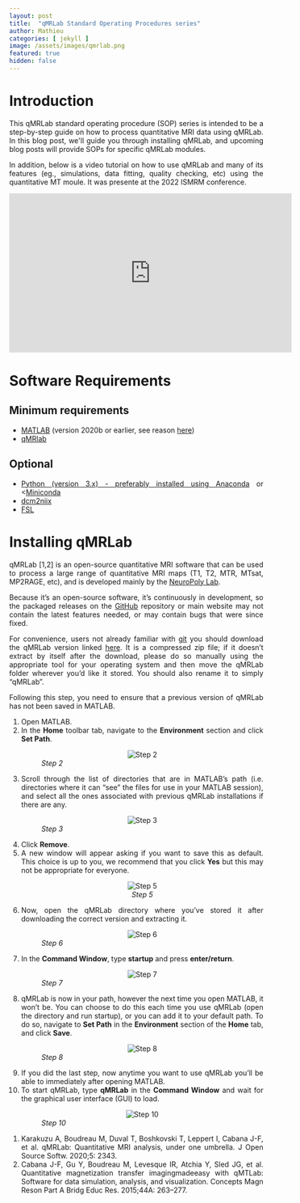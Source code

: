 ```yaml
---
layout: post
title:  "qMRLab Standard Operating Procedures series"
author: Mathieu
categories: [ jekyll ]
image: /assets/images/qmrlab.png
featured: true
hidden: false
---
```


<div style="text-align: justify"> 

<h1>Introduction</h1>

<p>

This qMRLab standard operating procedure (SOP) series is intended to be a step-by-step guide on how to process quantitative MRI data using qMRLab. In this blog post, we'll guide you through installing qMRLab, and upcoming blog posts will provide SOPs for specific qMRLab modules.

</p>

<p>
In addition, below is a video tutorial on how to use qMRLab and many of its features (eg., simulations, data fitting, quality checking, etc) using the quantitative MT moule. It was presente at the 2022 ISMRM conference.
</p>

<iframe width="560" height="315" src="https://www.youtube.com/embed/V3LMOTuwMs4?si=PCu_QiKMwt-3Zv1f" title="YouTube video player" frameborder="0" allow="accelerometer; autoplay; clipboard-write; encrypted-media; gyroscope; picture-in-picture; web-share" referrerpolicy="strict-origin-when-cross-origin" allowfullscreen></iframe>

<h1>Software Requirements</h1>

<h2>Minimum requirements</h2>
<ul>
    <li><a href ="https://matlab.mathworks.com">MATLAB</a> (version 2020b or earlier, see reason <a href ="https://github.com/qMRLab/qMRLab/issues/419">here</a>)</li>
    <li><a href ="https://github.com/qMRLab/qMRLab">qMRlab<a></li>
</ul>

<h2>Optional</h2>
<ul>
    <li><a href ="https://www.python.org/">Python (version 3.x) - preferably installed using <a href ="https://anaconda.org">Anaconda<a> or <<a href ="https://docs.anaconda.com/free/miniconda/index.html">Miniconda<a></li>
    <li><a href ="https://www.nitrc.org/plugins/mwiki/index.php/dcm2nii:MainPage#Download">dcm2niix</a></li>
    <li><a href ="https://fsl.fmrib.ox.ac.uk/fsl/fslwiki/FslInstallation">FSL</a></li>
</ul>


<h1>Installing qMRLab</h1>

<p>
qMRLab [1,2] is an open-source quantitative MRI software that can be used to process a large range of quantitative MRI maps (T1, T2, MTR, MTsat, MP2RAGE, etc), and is developed mainly by the <a href="http://neuro.polymtl.ca">NeuroPoly Lab</a>.
</p>

<p>
Because it’s an open-source software, it’s continuously in development, so the packaged releases on the <a href="https://github.com/">GitHub</a> repository or main website may not contain the latest features needed, or may contain bugs that were since fixed.
</p>

<p>
For convenience, users not already familiar with <a href="https://git-scm.com/">git</a> you should download the qMRLab version linked <a href="https://github.com/qMRLab/qMRLab/archive/refs/heads/master.zip">here</a>. It is a compressed zip file; if it doesn’t extract by itself after the download, please do so manually using the appropriate tool for your operating system and then move the qMRLab folder wherever you’d like it stored. You should also rename it to simply “qMRLab”.
</p>

<p>
Following this step, you need to ensure that a previous version of qMRLab has not been saved in MATLAB. 
</p>

<ol>
    <li>Open MATLAB.</li>
    <li>In the <b>Home</b> toolbar tab, navigate to the <b>Environment</b> section and click <b>Set Path</b>.
    <figure>
      <center> <img src="{{ site.baseurl }}/assets/images/qmtlab_sop_1.png" alt="Step 2"></center>
      <figcaption><i>Step 2</i></figcaption>
    </figure>
    </li>
    <li>Scroll through the list of directories that are in MATLAB’s path (i.e. directories where it can “see” the files for use in your MATLAB session), and select all the ones associated with previous qMRLab installations if there are any.
    <figure>
      <center> <img src="{{ site.baseurl }}/assets/images/qmrlab_sop_2.png" alt="Step 3"></center>
      <figcaption><i>Step 3</i></figcaption>
    </figure>
    </li>
    <li>Click <b>Remove</b>.</li>
    <li>A new window will appear asking if you want to save this as default. This choice is up to you, we recommend that you click <b>Yes</b> but this may not be appropriate for everyone.
    <figure>
      <center> <img src="{{ site.baseurl }}/assets/images/qmrlab_sop_3.png" alt="Step 5"></center>
      <center><figcaption><i>Step 5</i></figcaption></center>
    </figure>
    </li>
    <li>Now, open the qMRLab directory where you’ve stored it after downloading the correct version and extracting it.
    <figure>
      <center> <img src="{{ site.baseurl }}/assets/images/qmrlab_sop_4.png" alt="Step 6"></center>
      <figcaption><i>Step 6</i></figcaption>
    </figure>
    </li>
    <li>In the <b>Command Window</b>, type <b>startup</b> and press <b>enter/return</b>.
     <figure>
      <center> <img src="{{ site.baseurl }}/assets/images/qmrlab_sop_5.png" alt="Step 7"></center>
      <figcaption><i>Step 7</i></figcaption>
    </figure>   
    </li>
    <li>qMRLab is now in your path, however the next time you open MATLAB, it won’t be. You can choose to do this each time you use qMRLab (open the directory and run startup), or you can add it to your default path. To do so, navigate to <b>Set Path</b> in the <b>Environment</b> section of the <b>Home</b> tab, and click <b>Save</b>.
     <figure>
      <center> <img src="{{ site.baseurl }}/assets/images/qmrlab_sop_6.png" alt="Step 8"></center>
      <figcaption><i>Step 8</i></figcaption>
    </figure>  
    </li>
    <li>If you did the last step, now anytime you want to use qMRLab you’ll be able to immediately after opening MATLAB.</li>
    <li>To start qMRLab, type <b>qMRLab</b> in the <b>Command Window</b> and wait for the graphical user interface (GUI) to load.
     <figure>
      <center> <img src="{{ site.baseurl }}/assets/images/qmrlab_sop_7.png" alt="Step 10"></center>
      <figcaption><i>Step 10</i></figcaption>
    </figure>  
    </li>
</ol>

<ol>
    <li>Karakuzu A, Boudreau M, Duval T, Boshkovski T, Leppert I, Cabana J-F, et al. qMRLab: Quantitative MRI analysis, under one umbrella. J Open Source Softw. 2020;5: 2343.</li>
    <li>Cabana J-F, Gu Y, Boudreau M, Levesque IR, Atchia Y, Sled JG, et al. Quantitative magnetization transfer imagingmadeeasy with qMTLab: Software for data simulation, analysis, and visualization. Concepts Magn Reson Part A Bridg Educ Res. 2015;44A: 263–277.</li>
</ol>

</div> 
